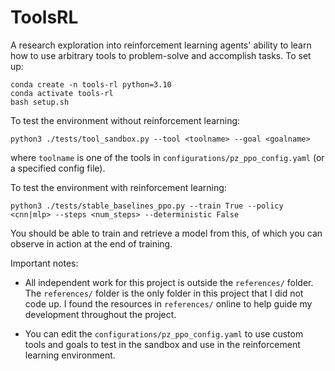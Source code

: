 # ToolsRL
A research exploration into reinforcement learning agents' ability to learn how to use arbitrary tools to problem-solve and accomplish tasks.
To set up:

    conda create -n tools-rl python=3.10
    conda activate tools-rl
    bash setup.sh

To test the environment without reinforcement learning:

    python3 ./tests/tool_sandbox.py --tool <toolname> --goal <goalname>
    
where `toolname` is one of the tools in `configurations/pz_ppo_config.yaml` (or a specified config file).

To test the environment with reinforcement learning:

    python3 ./tests/stable_baselines_ppo.py --train True --policy <cnn|mlp> --steps <num_steps> --deterministic False

You should be able to train and retrieve a model from this, of which you can observe in action at the end of training.



Important notes:

 - All independent work for this project is outside the `references/` folder.
   The `references/` folder is the only folder in this project that I did not code up.
   I found the resources in `references/` online to help guide my development throughout the project.

 - You can edit the `configurations/pz_ppo_config.yaml` to use custom tools and goals
   to test in the sandbox and use in the reinforcement learning environment.
